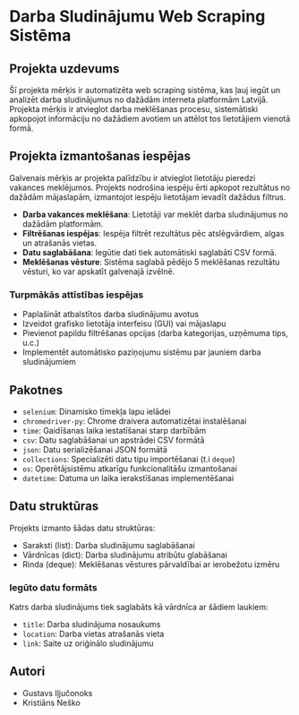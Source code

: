 # Darba Sludinājumu Web Scraping Sistēma

## Projekta uzdevums
Šī projekta mērķis ir automatizēta web scraping sistēma, kas ļauj iegūt un analizēt darba sludinājumus no dažādām interneta platformām Latvijā.
Projekta mērķis ir atvieglot darba meklēšanas procesu, sistemātiski apkopojot informāciju no dažādiem avotiem un attēlot tos lietotājiem vienotā formā.

## Projekta izmantošanas iespējas
Galvenais mērķis ar projekta palīdzību ir atvieglot lietotāju pieredzi vakances meklējumos.
Projekts nodrošina iespēju ērti apkopot rezultātus no dažādām mājaslapām, izmantojot iespēju lietotājam ievadīt dažādus filtrus.

- **Darba vakances meklēšana**: Lietotāji var meklēt darba sludinājumus no dažādām platformām.
- **Filtrēšanas iespējas**: Iespēja filtrēt rezultātus pēc atslēgvārdiem, algas un atrašanās vietas.
- **Datu saglabāšana**: Iegūtie dati tiek automātiski saglabāti CSV formā.
- **Meklēšanas vēsture**: Sistēma saglabā pēdējo 5 meklēšanas rezultātu vēsturi, ko var apskatīt galvenajā izvēlnē.

### Turpmākās attīstības iespējas
- Paplašināt atbalstītos darba sludinājumu avotus
- Izveidot grafisko lietotāja interfeisu (GUI) vai mājaslapu
- Pievienot papildu filtrēšanas opcijas (darba kategorijas, uzņēmuma tips, u.c.)
- Implementēt automātisko paziņojumu sistēmu par jauniem darba sludinājumiem

## Pakotnes
- `selenium`: Dinamisko tīmekļa lapu ielādei
- `chromedriver-py`: Chrome draivera automatizētai instalēšanai
- `time`: Gaidīšanas laika iestatīšanai starp darbībām
- `csv`: Datu saglabāšanai un apstrādei CSV formātā
- `json`: Datu serializēšanai JSON formātā
- `collections`: Specializēti datu tipu importēšanai (t.i `deque`)
- `os`: Operētājsistēmu atkarīgu funkcionalitāšu izmantošanai
- `datetime`: Datuma un laika ierakstīšanas implementēšanai

## Datu struktūras
Projekts izmanto šādas datu struktūras:
- Saraksti (list): Darba sludinājumu saglabāšanai
- Vārdnīcas (dict): Darba sludinājumu atribūtu glabāšanai
- Rinda (deque): Meklēšanas vēstures pārvaldībai ar ierobežotu izmēru

### Iegūto datu formāts
Katrs darba sludinājums tiek saglabāts kā vārdnīca ar šādiem laukiem:
- `title`: Darba sludinājuma nosaukums
- `location`: Darba vietas atrašanās vieta
- `link`: Saite uz oriģinālo sludinājumu

## Autori
- Gustavs Iļjučonoks
- Kristiāns Neško
